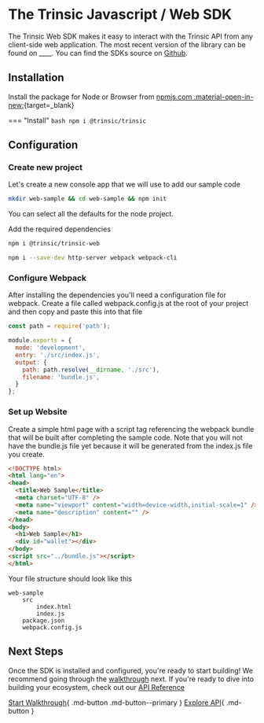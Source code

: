 # The Trinsic Javascript / Web SDK

The Trinsic Web SDK makes it easy to interact with the Trinsic API from any client-side web application. The most recent version of the library can be found on ____. You can find the SDKs source on [Github](https://github.com/trinsic-id/sdk/web).

## Installation
Install the package for Node or Browser from [npmjs.com :material-open-in-new:](https://www.npmjs.com/package/@trinsic/trinsic){target=_blank}

=== "Install"
    ```bash
    npm i @trinsic/trinsic
    ```

## Configuration
### Create new project

Let's create a new console app that we will use to add our sample code

```bash
mkdir web-sample && cd web-sample && npm init
```

You can select all the defaults for the node project.

Add the required dependencies

```bash
npm i @trinsic/trinsic-web
```

```bash
npm i --save-dev http-server webpack webpack-cli
```

### Configure Webpack

After installing the dependencies you'll need a configuration file for webpack.
Create a file called webpack.config.js at the root of your project and then copy and paste this into that file
```js
const path = require('path');

module.exports = {
  mode: 'development',
  entry: './src/index.js',
  output: {
    path: path.resolve(__dirname, './src'),
    filename: 'bundle.js',
  }
};
```

### Set up Website

Create a simple html page with a script tag referencing the webpack bundle that will be built after completing the sample code. Note that you will not have the bundle.js file yet because it will be generated from the index.js file you create.

```html
<!DOCTYPE html>
<html lang="en">
<head>
  <title>Web Sample</title>
  <meta charset="UTF-8" />
  <meta name="viewport" content="width=device-width,initial-scale=1" />
  <meta name="description" content="" />
</head>
<body>
  <h1>Web Sample</h1>
  <div id="wallet"></div>
</body>
<script src="../bundle.js"></script>
</html>
```

Your file structure should look like this

```
web-sample
    src
        index.html
        index.js
    package.json
    webpack.config.js
```


## Next Steps

Once the SDK is installed and configured, you're ready to start building! We recommend going through the [walkthrough](./vaccination-web.md) next. If you're ready to dive into building your ecosystem, check out our [API Reference](../reference/index.md)

[Start Walkthrough](./vaccination-web.md){ .md-button .md-button--primary } [Explore API](../reference/index.md){ .md-button }



